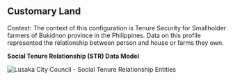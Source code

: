 ## Customary Land
	
Context: The context of this configuration is Tenure Security for Smallholder farmers of Bukidnon province in the Philippines. Data on this profile represented the relationship between person and house or farms they own.

**Social Tenure Relationship (STR) Data Model**

<img alt="Lusaka City Council - Social Tenure Relationship Entities" src="../images/readme/party_entities_phillipines.png" />